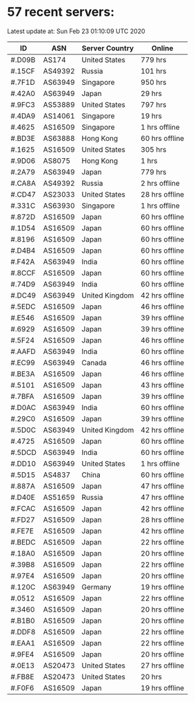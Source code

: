 # 57 recent servers:

Latest update at: Sun Feb 23 01:10:09 UTC 2020

| ID | ASN | Server Country | Online |
| -- | --- | -------------- | ------ |
| #.D09B | AS174 | United States | 779 hrs |
| #.15CF | AS49392 | Russia | 101 hrs |
| #.7F1D | AS63949 | Singapore | 950 hrs |
| #.42A0 | AS63949 | Japan | 29 hrs |
| #.9FC3 | AS53889 | United States | 797 hrs |
| #.4DA9 | AS14061 | Singapore | 19 hrs |
| #.4625 | AS16509 | Singapore | 1 hrs offline |
| #.BD3E | AS63888 | Hong Kong | 60 hrs offline |
| #.1625 | AS16509 | United States | 305 hrs |
| #.9D06 | AS8075 | Hong Kong | 1 hrs |
| #.2A79 | AS63949 | Japan | 779 hrs |
| #.CA8A | AS49392 | Russia | 2 hrs offline |
| #.CD47 | AS23033 | United States | 28 hrs offline |
| #.331C | AS63930 | Singapore | 1 hrs offline |
| #.872D | AS16509 | Japan | 60 hrs offline |
| #.1D54 | AS16509 | Japan | 60 hrs offline |
| #.8196 | AS16509 | Japan | 60 hrs offline |
| #.D4B4 | AS16509 | Japan | 60 hrs offline |
| #.F42A | AS63949 | India | 60 hrs offline |
| #.8CCF | AS16509 | Japan | 60 hrs offline |
| #.74D9 | AS63949 | India | 60 hrs offline |
| #.DC49 | AS63949 | United Kingdom | 42 hrs offline |
| #.5EDC | AS16509 | Japan | 46 hrs offline |
| #.E546 | AS16509 | Japan | 39 hrs offline |
| #.6929 | AS16509 | Japan | 39 hrs offline |
| #.5F24 | AS16509 | Japan | 46 hrs offline |
| #.AAFD | AS63949 | India | 60 hrs offline |
| #.EC99 | AS63949 | Canada | 46 hrs offline |
| #.BE3A | AS16509 | Japan | 46 hrs offline |
| #.5101 | AS16509 | Japan | 43 hrs offline |
| #.7BFA | AS16509 | Japan | 39 hrs offline |
| #.D0AC | AS63949 | India | 60 hrs offline |
| #.29C0 | AS16509 | Japan | 39 hrs offline |
| #.5D0C | AS63949 | United Kingdom | 42 hrs offline |
| #.4725 | AS16509 | Japan | 60 hrs offline |
| #.5DCD | AS63949 | India | 60 hrs offline |
| #.DD10 | AS63949 | United States | 1 hrs offline |
| #.5D15 | AS4837 | China | 60 hrs offline |
| #.887A | AS16509 | Japan | 47 hrs offline |
| #.D40E | AS51659 | Russia | 47 hrs offline |
| #.FCAC | AS16509 | Japan | 42 hrs offline |
| #.FD27 | AS16509 | Japan | 28 hrs offline |
| #.FE7E | AS16509 | Japan | 42 hrs offline |
| #.BEDC | AS16509 | Japan | 22 hrs offline |
| #.18A0 | AS16509 | Japan | 20 hrs offline |
| #.39B8 | AS16509 | Japan | 22 hrs offline |
| #.97E4 | AS16509 | Japan | 20 hrs offline |
| #.120C | AS63949 | Germany | 19 hrs offline |
| #.0512 | AS16509 | Japan | 22 hrs offline |
| #.3460 | AS16509 | Japan | 20 hrs offline |
| #.B1B0 | AS16509 | Japan | 20 hrs offline |
| #.DDF8 | AS16509 | Japan | 22 hrs offline |
| #.EAA1 | AS16509 | Japan | 22 hrs offline |
| #.9FE4 | AS16509 | Japan | 20 hrs offline |
| #.0E13 | AS20473 | United States | 27 hrs offline |
| #.FB8E | AS20473 | United States | 20 hrs |
| #.F0F6 | AS16509 | Japan | 19 hrs offline |


